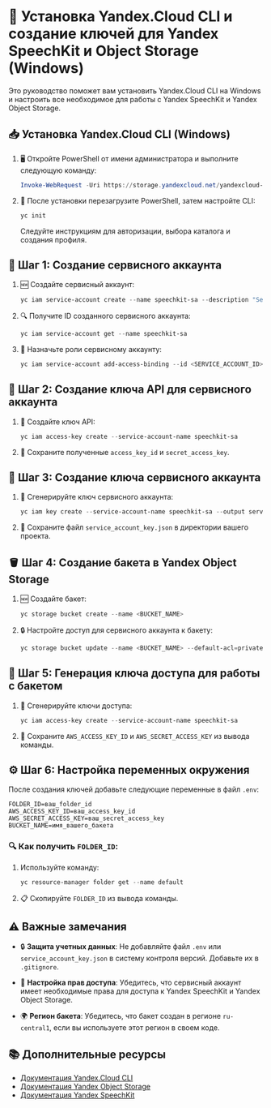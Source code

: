 # 🚀 Установка Yandex.Cloud CLI и создание ключей для Yandex SpeechKit и Object Storage (Windows)

Это руководство поможет вам установить Yandex.Cloud CLI на Windows и настроить все необходимое для работы с Yandex SpeechKit и Yandex Object Storage.

## 📥 Установка Yandex.Cloud CLI (Windows)

1. 🖥️ Откройте PowerShell от имени администратора и выполните следующую команду:

   ```powershell
   Invoke-WebRequest -Uri https://storage.yandexcloud.net/yandexcloud-yc/install.ps1 -OutFile install.ps1; ./install.ps1
   ```

2. 🔄 После установки перезагрузите PowerShell, затем настройте CLI:

   ```powershell
   yc init
   ```

   Следуйте инструкциям для авторизации, выбора каталога и создания профиля.

## 👤 Шаг 1: Создание сервисного аккаунта

1. 🆕 Создайте сервисный аккаунт:

   ```powershell
   yc iam service-account create --name speechkit-sa --description "Service account for SpeechKit"
   ```

2. 🔍 Получите ID созданного сервисного аккаунта:

   ```powershell
   yc iam service-account get --name speechkit-sa
   ```

3. 🔑 Назначьте роли сервисному аккаунту:

   ```powershell
   yc iam service-account add-access-binding --id <SERVICE_ACCOUNT_ID> --role editor --subject serviceAccount:<SERVICE_ACCOUNT_ID>
   ```

## 🔐 Шаг 2: Создание ключа API для сервисного аккаунта

1. 🔑 Создайте ключ API:

   ```powershell
   yc iam access-key create --service-account-name speechkit-sa
   ```

2. 📝 Сохраните полученные `access_key_id` и `secret_access_key`.

## 📄 Шаг 3: Создание ключа сервисного аккаунта

1. 🔑 Сгенерируйте ключ сервисного аккаунта:

   ```powershell
   yc iam key create --service-account-name speechkit-sa --output service_account_key.json
   ```

2. 💾 Сохраните файл `service_account_key.json` в директории вашего проекта.

## 🪣 Шаг 4: Создание бакета в Yandex Object Storage

1. 🆕 Создайте бакет:

   ```powershell
   yc storage bucket create --name <BUCKET_NAME>
   ```

2. 🔒 Настройте доступ для сервисного аккаунта к бакету:

   ```powershell
   yc storage bucket update --name <BUCKET_NAME> --default-acl=private
   ```

## 🔑 Шаг 5: Генерация ключа доступа для работы с бакетом

1. 🔐 Сгенерируйте ключи доступа:

   ```powershell
   yc iam access-key create --service-account-name speechkit-sa
   ```

2. 📝 Сохраните `AWS_ACCESS_KEY_ID` и `AWS_SECRET_ACCESS_KEY` из вывода команды.

## ⚙️ Шаг 6: Настройка переменных окружения

После создания ключей добавьте следующие переменные в файл `.env`:

```
FOLDER_ID=ваш_folder_id
AWS_ACCESS_KEY_ID=ваш_access_key_id
AWS_SECRET_ACCESS_KEY=ваш_secret_access_key
BUCKET_NAME=имя_вашего_бакета
```

### 🔍 Как получить `FOLDER_ID`:

1. Используйте команду:

   ```powershell
   yc resource-manager folder get --name default
   ```

2. 📋 Скопируйте `FOLDER_ID` из вывода команды.

## ⚠️ Важные замечания

- 🔒 **Защита учетных данных**: Не добавляйте файл `.env` или `service_account_key.json` в систему контроля версий. Добавьте их в `.gitignore`.
  
- 🔐 **Настройка прав доступа**: Убедитесь, что сервисный аккаунт имеет необходимые права для доступа к Yandex SpeechKit и Yandex Object Storage.

- 🌍 **Регион бакета**: Убедитесь, что бакет создан в регионе `ru-central1`, если вы используете этот регион в своем коде.

## 📚 Дополнительные ресурсы

- [Документация Yandex.Cloud CLI](https://cloud.yandex.ru/docs/cli/)
- [Документация Yandex Object Storage](https://cloud.yandex.ru/docs/storage/)
- [Документация Yandex SpeechKit](https://cloud.yandex.ru/docs/speechkit/)
